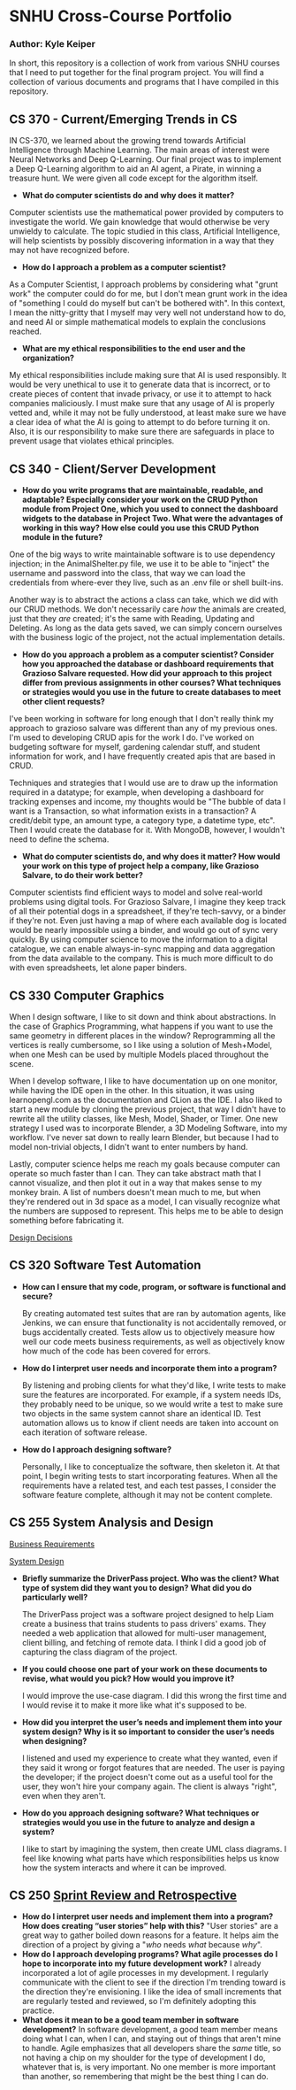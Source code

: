 # SNHU Cross-Course Portfolio
### Author: Kyle Keiper

In short, this repository is a collection of work from various SNHU courses that I need to put together for the final program project. You will find a collection of various documents and programs that I have compiled in this repository.

## CS 370 - Current/Emerging Trends in CS

IN CS-370, we learned about the growing trend towards Artificial Intelligence through Machine Learning. The main areas of interest were Neural Networks and Deep Q-Learning. Our final project was to implement a Deep Q-Learning algorithm to aid an AI agent, a Pirate, in winning a treasure hunt. We were given all code except for the algorithm itself. 

* **What do computer scientists do and why does it matter?**

Computer scientists use the mathematical power provided by computers to investigate the world. We gain knowledge that would otherwise be very unwieldy to calculate. The topic studied in this class, Artificial Intelligence, will help scientists by possibly discovering information in a way that they may not have recognized before.

* **How do I approach a problem as a computer scientist?**

As a Computer Scientist, I approach problems by considering what "grunt work" the computer could do for me, but I don't mean grunt work in the idea of "something I could do myself but can't be bothered with". In this context, I mean the nitty-gritty that I myself may very well not understand how to do, and need AI or simple mathematical models to explain the conclusions reached. 

* **What are my ethical responsibilities to the end user and the organization?**

My ethical responsibilities include making sure that AI is used responsibly. It would be very unethical to use it to generate data that is incorrect, or to create pieces of content that invade privacy, or use it to attempt to hack companies maliciously. I must make sure that any usage of AI is properly vetted and, while it may not be fully understood, at least make sure we have a clear idea of what the AI is going to attempt to do before turning it on. Also, it is our responsibility to make sure there are safeguards in place to prevent usage that violates ethical principles.

## CS 340 - Client/Server Development

* **How do you write programs that are maintainable, readable, and adaptable? Especially consider your work on the CRUD Python module from Project One, which you used to connect the dashboard widgets to the database in Project Two. What were the advantages of working in this way? How else could you use this CRUD Python module in the future?**

One of the big ways to write maintainable software is to use dependency injection; in the AnimalShelter.py file, we use it to be able to "inject" the username and password into the class, that way we can load the credentials from where-ever they live, such as an .env file or shell built-ins.

Another way is to abstract the actions a class can take, which we did with our CRUD methods. We don't necessarily care *how* the animals are created, just that they *are* created; it's the same with Reading, Updating and Deleting. As long as the data gets saved, we can simply concern ourselves with the business logic of the project, not the actual implementation details.

* **How do you approach a problem as a computer scientist? Consider how you approached the database or dashboard requirements that Grazioso Salvare requested. How did your approach to this project differ from previous assignments in other courses? What techniques or strategies would you use in the future to create databases to meet other client requests?**

I've been working in software for long enough that I don't really think my approach to grazioso salvare was different than any of my previous ones. I'm used to developing CRUD apis for the work I do. I've worked on budgeting software for myself, gardening calendar stuff, and student information for work, and I have frequently created apis that are based in CRUD.

Techniques and strategies that I would use are to draw up the information required in a datatype; for example, when developing a dashboard for tracking expenses and income, my thoughts would be "The bubble of data I want is a Transaction, so what information exists in a transaction? A credit/debit type, an amount type, a category type, a datetime type, etc". Then I would create the database for it. With MongoDB, however, I wouldn't need to define the schema. 

* **What do computer scientists do, and why does it matter? How would your work on this type of project help a company, like Grazioso Salvare, to do their work better?**

Computer scientists find efficient ways to model and solve real-world problems using digital tools. For Grazioso Salvare, I imagine they keep track of all their potential dogs in a spreadsheet, if they're tech-savvy, or a binder if they're not. Even just having a map of where each available dog is located would be nearly impossible using a binder, and would go out of sync very quickly. By using computer science to move the information to a digital catalogue, we can enable always-in-sync mapping and data aggregation from the data available to the company. This is much more difficult to do with even spreadsheets, let alone paper binders.

## CS 330 Computer Graphics

When I design software, I like to sit down and think about abstractions. In the case of Graphics Programming, what happens if you want to use the same 
geometry in different places in the window? Reprogramming all the vertices is really cumbersome, so I like using a solution of Mesh+Model, when one Mesh 
can be used by multiple Models placed throughout the scene. 

When I develop software, I like to have documentation up on one monitor, while having the IDE open in the other. In this situation, it was using learnopengl.com as the documentation and CLion as the IDE. I also liked to start a new module by cloning the previous project, that way I didn't have to rewrite all the utility classes, like Mesh, Model, Shader, or Timer. One new strategy I used was to incorporate Blender, a 3D Modeling Software, into my workflow. I've never sat down to really learn Blender, but because I had to model non-trivial objects, I didn't want to enter numbers by hand.

Lastly, computer science helps me reach my goals because computer can operate so much faster than I can. They can take abstract math that I cannot visualize, and then plot it out in a way that makes sense to my monkey brain. A list of numbers doesn't mean much to me, but when they're rendered out in 3d space as a model, I can visually recognize what the numbers are supposed to represent. This helps me to be able to design something before fabricating it.

[Design Decisions](https://github.com/kkeiper1103/snhu-portfolio/blob/main/Module%202_%20Project%20Proposal.docx)

## CS 320 Software Test Automation

* **How can I ensure that my code, program, or software is functional and secure?**

    By creating automated test suites that are ran by automation agents, like Jenkins, we can ensure that functionality is not accidentally removed, or bugs accidentally created. Tests allow us to objectively measure how well our code meets business requirements, as well as objectively know how much of the code has been covered for errors.
* **How do I interpret user needs and incorporate them into a program?**

    By listening and probing clients for what they'd like, I write tests to make sure the features are incorporated. For example, if a system needs IDs, they probably need to be unique, so we would write a test to make sure two objects in the same system cannot share an identical ID. Test automation allows us to know if client needs are taken into account on each iteration of software release.
* **How do I approach designing software?**

    Personally, I like to conceptualize the software, then skeleton it. At that point, I begin writing tests to start incorporating features. When all the requirements have a related test, and each test passes, I consider the software feature complete, although it may not be content complete.
## CS 255 System Analysis and Design

[Business Requirements](https://github.com/kkeiper1103/snhu-portfolio/blob/main/CS%20255%20Business%20Requirements%20Document%20Template%20(kkeiper1103).docx)

[System Design](https://github.com/kkeiper1103/snhu-portfolio/blob/main/Project%202_%20System%20Design%20Document%20-%20kkeiper1103.docx)

* **Briefly summarize the DriverPass project. Who was the client? What type of system did they want you to design?
What did you do particularly well?**

    The DriverPass project was a software project designed to help Liam create a business that trains students to pass drivers' exams. They needed a web application that allowed for multi-user management, client billing, and fetching of remote data. I think I did a good job of capturing the class diagram of the project.
* **If you could choose one part of your work on these documents to revise, what would you pick? How would you improve it?**

    I would improve the use-case diagram. I did this wrong the first time and I would revise it to make it more like what it's supposed to be.
* **How did you interpret the user’s needs and implement them into your system design? Why is it so important to consider the user’s needs when designing?**

    I listened and used my experience to create what they wanted, even if they said it wrong or forgot features that are needed. The user is paying the developer; if the project doesn't come out as a useful tool for the user, they won't hire your company again. The client is always "right", even when they aren't.
* **How do you approach designing software? What techniques or strategies would you use in the future to analyze and design a system?**

    I like to start by imagining the system, then create UML class diagrams. I feel like knowing what parts have which responsibilities helps us know how the system interacts and where it can be improved.

## CS 250 [Sprint Review and Retrospective](https://github.com/kkeiper1103/snhu-portfolio/blob/main/Journal%20-%20Scrum%20Master.docx)
* **How do I interpret user needs and implement them into a program? How does creating “user stories” help with this?**
 "User stories" are a great way to gather boiled down reasons for a feature. It helps aim the direction of a project by giving a "_who_ needs _what_ because _why_". 
* **How do I approach developing programs? What agile processes do I hope to incorporate into my future development work?**
  I already incorporated a lot of agile processes in my development. I regularly communicate with the client to see if the direction I'm trending toward is the direction they're envisioning. I like the idea of small increments that are regularly tested and reviewed, so I'm definitely adopting this practice.
* **What does it mean to be a good team member in software development?**
  In software development, a good team member means doing what I can, when I can, and staying out of things that aren't mine to handle. Agile emphasizes that all developers share the _same_ title, so not having a chip on my shoulder for the type of development I do, whatever that is, is very important. No one member is more important than another, so remembering that might be the best thing I can do.
